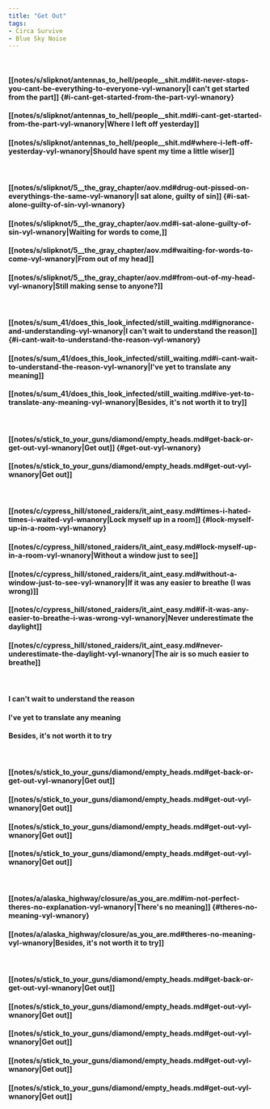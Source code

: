 ```yaml
---
title: "Get Out"
tags:
- Circa Survive
- Blue Sky Noise
---
```

&nbsp;
#### [[notes/s/slipknot/antennas_to_hell/people__shit.md#it-never-stops-you-cant-be-everything-to-everyone-vyl-wnanory|I can't get started from the part]] {#i-cant-get-started-from-the-part-vyl-wnanory}
#### [[notes/s/slipknot/antennas_to_hell/people__shit.md#i-cant-get-started-from-the-part-vyl-wnanory|Where I left off yesterday]]
#### [[notes/s/slipknot/antennas_to_hell/people__shit.md#where-i-left-off-yesterday-vyl-wnanory|Should have spent my time a little wiser]]
&nbsp;
#### [[notes/s/slipknot/5__the_gray_chapter/aov.md#drug-out-pissed-on-everythings-the-same-vyl-wnanory|I sat alone, guilty of sin]] {#i-sat-alone-guilty-of-sin-vyl-wnanory}
#### [[notes/s/slipknot/5__the_gray_chapter/aov.md#i-sat-alone-guilty-of-sin-vyl-wnanory|Waiting for words to come,]]
#### [[notes/s/slipknot/5__the_gray_chapter/aov.md#waiting-for-words-to-come-vyl-wnanory|From out of my head]]
#### [[notes/s/slipknot/5__the_gray_chapter/aov.md#from-out-of-my-head-vyl-wnanory|Still making sense to anyone?]]
&nbsp;
#### [[notes/s/sum_41/does_this_look_infected/still_waiting.md#ignorance-and-understanding-vyl-wnanory|I can't wait to understand the reason]] {#i-cant-wait-to-understand-the-reason-vyl-wnanory}
#### [[notes/s/sum_41/does_this_look_infected/still_waiting.md#i-cant-wait-to-understand-the-reason-vyl-wnanory|I've yet to translate any meaning]]
#### [[notes/s/sum_41/does_this_look_infected/still_waiting.md#ive-yet-to-translate-any-meaning-vyl-wnanory|Besides, it's not worth it to try]]
&nbsp;
#### [[notes/s/stick_to_your_guns/diamond/empty_heads.md#get-back-or-get-out-vyl-wnanory|Get out]] {#get-out-vyl-wnanory}
#### [[notes/s/stick_to_your_guns/diamond/empty_heads.md#get-out-vyl-wnanory|Get out]]
&nbsp;
#### [[notes/c/cypress_hill/stoned_raiders/it_aint_easy.md#times-i-hated-times-i-waited-vyl-wnanory|Lock myself up in a room]] {#lock-myself-up-in-a-room-vyl-wnanory}
#### [[notes/c/cypress_hill/stoned_raiders/it_aint_easy.md#lock-myself-up-in-a-room-vyl-wnanory|Without a window just to see]]
#### [[notes/c/cypress_hill/stoned_raiders/it_aint_easy.md#without-a-window-just-to-see-vyl-wnanory|If it was any easier to breathe (I was wrong)]]
#### [[notes/c/cypress_hill/stoned_raiders/it_aint_easy.md#if-it-was-any-easier-to-breathe-i-was-wrong-vyl-wnanory|Never underestimate the daylight]]
#### [[notes/c/cypress_hill/stoned_raiders/it_aint_easy.md#never-underestimate-the-daylight-vyl-wnanory|The air is so much easier to breathe]]
&nbsp;
#### I can't wait to understand the reason
#### I've yet to translate any meaning
#### Besides, it's not worth it to try
&nbsp;
#### [[notes/s/stick_to_your_guns/diamond/empty_heads.md#get-back-or-get-out-vyl-wnanory|Get out]]
#### [[notes/s/stick_to_your_guns/diamond/empty_heads.md#get-out-vyl-wnanory|Get out]]
#### [[notes/s/stick_to_your_guns/diamond/empty_heads.md#get-out-vyl-wnanory|Get out]]
#### [[notes/s/stick_to_your_guns/diamond/empty_heads.md#get-out-vyl-wnanory|Get out]]
&nbsp;
#### [[notes/a/alaska_highway/closure/as_you_are.md#im-not-perfect-theres-no-explanation-vyl-wnanory|There's no meaning]] {#theres-no-meaning-vyl-wnanory}
#### [[notes/a/alaska_highway/closure/as_you_are.md#theres-no-meaning-vyl-wnanory|Besides, it's not worth it to try]]
&nbsp;
#### [[notes/s/stick_to_your_guns/diamond/empty_heads.md#get-back-or-get-out-vyl-wnanory|Get out]]
#### [[notes/s/stick_to_your_guns/diamond/empty_heads.md#get-out-vyl-wnanory|Get out]]
#### [[notes/s/stick_to_your_guns/diamond/empty_heads.md#get-out-vyl-wnanory|Get out]]
#### [[notes/s/stick_to_your_guns/diamond/empty_heads.md#get-out-vyl-wnanory|Get out]]
#### [[notes/s/stick_to_your_guns/diamond/empty_heads.md#get-out-vyl-wnanory|Get out]]
